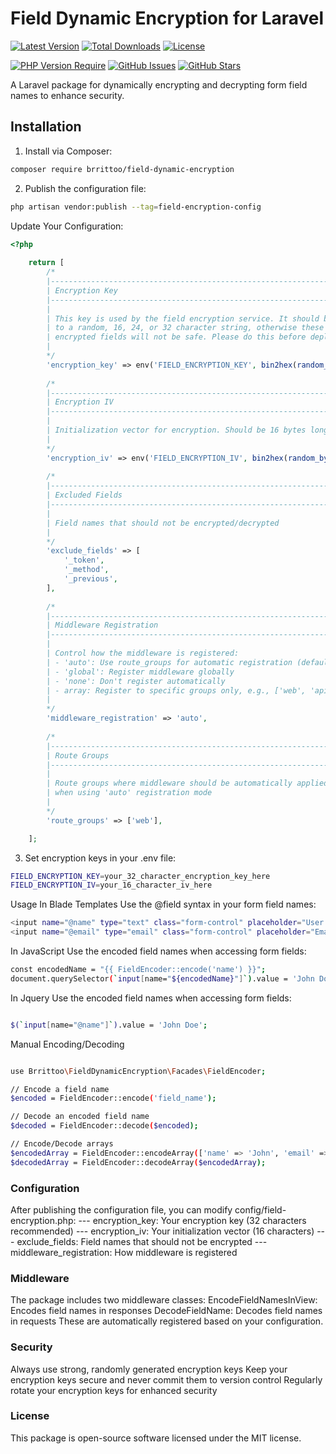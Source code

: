 # Field Dynamic Encryption for Laravel

[![Latest Version](https://img.shields.io/packagist/v/brrittoo/field-dynamic-encryption.svg?style=flat-square)](https://packagist.org/packages/brrittoo/field-dynamic-encryption)
[![Total Downloads](https://img.shields.io/packagist/dt/brrittoo/field-dynamic-encryption.svg?style=flat-square)](https://packagist.org/packages/brrittoo/field-dynamic-encryption)
[![License](https://img.shields.io/packagist/l/brrittoo/field-dynamic-encryption.svg?style=flat-square)](https://packagist.org/packages/brrittoo/field-dynamic-encryption)

[![PHP Version Require](https://img.shields.io/packagist/php-v/brrittoo/field-dynamic-encryption.svg?style=flat-square)](https://packagist.org/packages/brrittoo/field-dynamic-encryption)
[![GitHub Issues](https://img.shields.io/github/issues/brrittoo/field-dynamic-encryption.svg?style=flat-square)](https://github.com/brrittoo/field-dynamic-encryption/issues)
[![GitHub Stars](https://img.shields.io/github/stars/brrittoo/field-dynamic-encryption.svg?style=flat-square)](https://github.com/brrittoo/field-dynamic-encryption/stargazers)


A Laravel package for dynamically encrypting and decrypting form field names to enhance security.

## Installation

1. Install via Composer:
```bash
composer require brrittoo/field-dynamic-encryption
```

2. Publish the configuration file:
```bash
php artisan vendor:publish --tag=field-encryption-config

```
Update Your Configuration: 

```php
<?php
	
	return [
		/*
		|--------------------------------------------------------------------------
		| Encryption Key
		|--------------------------------------------------------------------------
		|
		| This key is used by the field encryption service. It should be set
		| to a random, 16, 24, or 32 character string, otherwise these
		| encrypted fields will not be safe. Please do this before deploying!
		|
		*/
		'encryption_key' => env('FIELD_ENCRYPTION_KEY', bin2hex(random_bytes(8))),
		
		/*
		|--------------------------------------------------------------------------
		| Encryption IV
		|--------------------------------------------------------------------------
		|
		| Initialization vector for encryption. Should be 16 bytes long.
		|
		*/
		'encryption_iv' => env('FIELD_ENCRYPTION_IV', bin2hex(random_bytes(8))),
		
		/*
		|--------------------------------------------------------------------------
		| Excluded Fields
		|--------------------------------------------------------------------------
		|
		| Field names that should not be encrypted/decrypted
		|
		*/
		'exclude_fields' => [
			'_token',
			'_method',
			'_previous',
		],
		
		/*
		|--------------------------------------------------------------------------
		| Middleware Registration
		|--------------------------------------------------------------------------
		|
		| Control how the middleware is registered:
		| - 'auto': Use route_groups for automatic registration (default)
		| - 'global': Register middleware globally
		| - 'none': Don't register automatically
		| - array: Register to specific groups only, e.g., ['web', 'api']
		|
		*/
		'middleware_registration' => 'auto',
		
		/*
		|--------------------------------------------------------------------------
		| Route Groups
		|--------------------------------------------------------------------------
		|
		| Route groups where middleware should be automatically applied
		| when using 'auto' registration mode
		|
		*/
		'route_groups' => ['web'],

	];
```
3. Set encryption keys in your .env file:
```bash
FIELD_ENCRYPTION_KEY=your_32_character_encryption_key_here
FIELD_ENCRYPTION_IV=your_16_character_iv_here
```
Usage
In Blade Templates
Use the @field syntax in your form field names:

```bash
<input name="@name" type="text" class="form-control" placeholder="User Name">
<input name="@email" type="email" class="form-control" placeholder="Email Address">
```

In JavaScript
Use the encoded field names when accessing form fields:
```bash
const encodedName = "{{ FieldEncoder::encode('name') }}";
document.querySelector(`input[name="${encodedName}"]`).value = 'John Doe';

```
In Jquery
Use the encoded field names when accessing form fields:
```bash

$(`input[name="@name"]`).value = 'John Doe';

```

Manual Encoding/Decoding
```bash

use Brrittoo\FieldDynamicEncryption\Facades\FieldEncoder;

// Encode a field name
$encoded = FieldEncoder::encode('field_name');

// Decode an encoded field name
$decoded = FieldEncoder::decode($encoded);

// Encode/Decode arrays
$encodedArray = FieldEncoder::encodeArray(['name' => 'John', 'email' => 'john@example.com']);
$decodedArray = FieldEncoder::decodeArray($encodedArray);

```

### Configuration
After publishing the configuration file, you can modify config/field-encryption.php:
--- encryption_key: Your encryption key (32 characters recommended)
--- encryption_iv: Your initialization vector (16 characters)
--- exclude_fields: Field names that should not be encrypted
--- middleware_registration: How middleware is registered

### Middleware
The package includes two middleware classes:
EncodeFieldNamesInView: Encodes field names in responses
DecodeFieldName: Decodes field names in requests
These are automatically registered based on your configuration.

### Security
Always use strong, randomly generated encryption keys
Keep your encryption keys secure and never commit them to version control
Regularly rotate your encryption keys for enhanced security

### License
This package is open-source software licensed under the MIT license.


